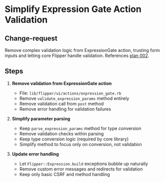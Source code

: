 # Simplify Expression Gate Action Validation

## Change-request
Remove complex validation logic from ExpressionGate action, trusting form inputs and letting core Flipper handle validation. References [plan 002](../plans/002_simplify_expression_validation_logic.md).

## Steps

1. **Remove validation from ExpressionGate action**
   - File: `lib/flipper/ui/actions/expression_gate.rb`
   - Remove `validate_expression_params` method entirely
   - Remove validation call from `post` method
   - Remove error handling for validation failures

2. **Simplify parameter parsing**
   - Keep `parse_expression_params` method for type conversion
   - Remove validation checks within parsing
   - Keep type conversion logic (required by core library)
   - Simplify method to focus only on conversion, not validation

3. **Update error handling**
   - Let `Flipper::Expression.build` exceptions bubble up naturally
   - Remove custom error messages and redirects for validation
   - Keep only basic CSRF and method handling
